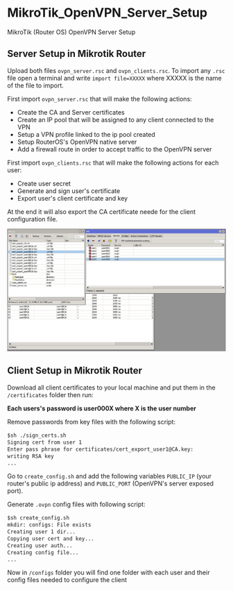 # MikroTik_OpenVPN_Server_Setup

MikroTik (Router OS) OpenVPN Server Setup

## Server Setup in Mikrotik Router

Upload both files `ovpn_server.rsc` and `ovpn_clients.rsc`. To import any `.rsc` file open a terminal and write `import file=XXXXX` where XXXXX is the name of the file to import.

First import `ovpn_server.rsc` that will make the following actions:

+ Create the CA and Server certificates  
+ Create an IP pool that will be assigned to any client connected to the VPN
+ Setup a VPN profile linked to the ip pool created
+ Setup RouterOS's OpenVPN native server
+ Add a firewall route in order to accept traffic to the OpenVPN server

First import `ovpn_clients.rsc` that will make the following actions for each user:

+ Create user secret  
+ Generate and sign user's certificate
+ Export user's client certificate and key


At the end it will also export the CA certificate neede for the client configuration file.

![clients](./art/clients.png)


## Client Setup in Mikrotik Router

Download all client certificates to your local machine and put them in the `/certificates` folder
then run:

**Each users's password is user000X where X is the user number**

Remove passwords from key files with the following script:
```
$sh ./sign_certs.sh
Signing cert from user 1
Enter pass phrase for certificates/cert_export_user1@CA.key:
writing RSA key
...
```
Go to `create_config.sh` and add the following variables `PUBLIC_IP` (your router's public ip address) and `PUBLIC_PORT` (OpenVPN's server exposed port).

Generate `.ovpn` config files with following script:

```
$sh create_config.sh
mkdir: configs: File exists
Creating user 1 dir...
Copying user cert and key...
Creating user auth...
Creating config file...
...
```

Now in `/configs` folder you will find one folder with each user and their config files needed to configure the client